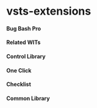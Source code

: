 # vsts-extensions

#### Bug Bash Pro ####
#### Related WITs ####
#### Control Library ####
#### One Click ####
#### Checklist ####
#### Common Library ####